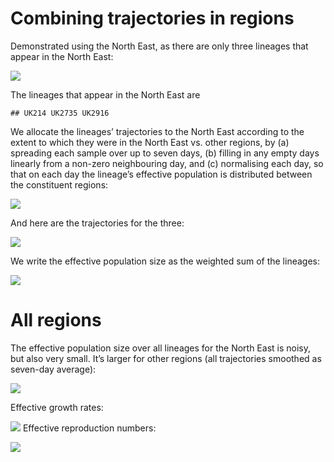 Combining trajectories in regions
================

Demonstrated using the North East, as there are only three lineages that
appear in the North East:

![](README_files/figure-gfm/plot%20lineages-1.png)<!-- -->

The lineages that appear in the North East are

    ## UK214 UK2735 UK2916

We allocate the lineages’ trajectories to the North East according to
the extent to which they were in the North East vs. other regions, by
(a) spreading each sample over up to seven days, (b) filling in any
empty days linearly from a non-zero neighbouring day, and (c)
normalising each day, so that on each day the lineage’s effective
population is distributed between the constituent regions:

![](README_files/figure-gfm/plot%20inputs-1.png)<!-- -->

And here are the trajectories for the three:

![](README_files/figure-gfm/plot%20traj-1.png)<!-- -->

We write the effective population size as the weighted sum of the
lineages:

![](README_files/figure-gfm/Ne-1.png)<!-- -->

# All regions

The effective population size over all lineages for the North East is
noisy, but also very small. It’s larger for other regions (all
trajectories smoothed as seven-day average):

![](README_files/figure-gfm/plot%20Ne%20all%20regions-1.png)<!-- -->

Effective growth rates:

![](README_files/figure-gfm/plot%20growth%20all%20regions-1.png)<!-- -->
Effective reproduction numbers:

![](README_files/figure-gfm/plot%20R%20all%20regions-1.png)<!-- -->
